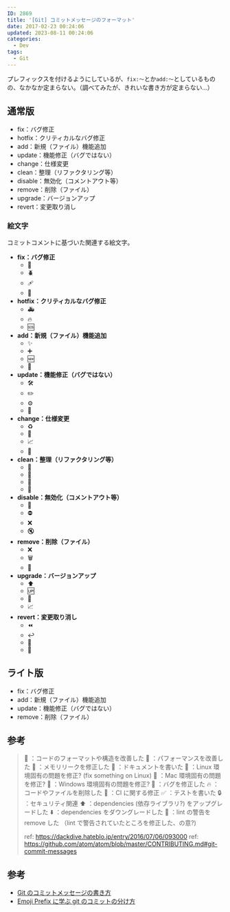 ```yaml
---
ID: 2869
title: '[Git] コミットメッセージのフォーマット'
date: 2017-02-23 00:24:06
updated: 2023-08-11 00:24:06
categories:
  - Dev
tags:
  - Git
---
```


プレフィックスを付けるようにしているが、`fix:〜`とか`add:〜`としているものの、なかなか定まらない。（調べてみたが、きれいな書き方が定まらない…）

<!--more-->

## 通常版

- fix：バグ修正
- hotfix：クリティカルなバグ修正
- add：新規（ファイル）機能追加
- update：機能修正（バグではない）
- change：仕様変更
- clean：整理（リファクタリング等）
- disable：無効化（コメントアウト等）
- remove：削除（ファイル）
- upgrade：バージョンアップ
- revert：変更取り消し

### 絵文字

コミットコメントに基づいた関連する絵文字。

- **fix：バグ修正**
  - 🐛
  - 🪲
  - 🩹
  - 🔧
- **hotfix：クリティカルなバグ修正**
  - 🚑
  - 🔥
  - 🆘
- **add：新規（ファイル）機能追加**
  - ✨
  - ➕
  - 🆕
  - 📝
- **update：機能修正（バグではない）**
  - 🛠️
  - ✏️
  - ⚙️
  - 🔄
- **change：仕様変更**
  - ♻️
  - 🔄
  - 📈
  - 📐
- **clean：整理（リファクタリング等）**
  - 🧼
  - 🧽
  - 🧹
  - 💅
- **disable：無効化（コメントアウト等）**
  - 🚫
  - ⛔
  - ❌
  - 🔇
- **remove：削除（ファイル）**
  - ❌
  - 🗑️
  - 🧻
- **upgrade：バージョンアップ**
  - ⬆️
  - 🆙
  - 🚀
  - 📈
- **revert：変更取り消し**
  - ⏪
  - ↩️
  - 🔄
  - 🚫

## ライト版

- fix：バグ修正
- add：新規（ファイル）機能追加
- update：機能修正（バグではない）
- remove：削除（ファイル）

## 参考

> 🎨 ：コードのフォーマットや構造を改善した
> 🐎 ：パフォーマンスを改善した
> 🚱 ：メモリリークを修正した
> 📝 ：ドキュメントを書いた
> 🐧 ：Linux 環境固有の問題を修正? (fix something on Linux)
> 🍎 ：Mac 環境固有の問題を修正?
> 🏁 ：Windows 環境固有の問題を修正?
> 🐛 ：バグを修正した
> 🔥 ：コードやファイルを削除した
> 💚 ：CI に関する修正
> ✅ ：テストを書いた
> 🔒 ：セキュリティ関連
> ⬆️ ：dependencies (依存ライブラリ?) をアップグレードした
> ⬇️ ：dependencies をダウングレードした
> 👕 ：lint の警告を remove した （lint で警告されていたところを修正した、の意?)
>
> ref: https://dackdive.hateblo.jp/entry/2016/07/06/093000
> ref: https://github.com/atom/atom/blob/master/CONTRIBUTING.md#git-commit-messages

## 参考

- [Git のコミットメッセージの書き方](https://qiita.com/itosho/items/9565c6ad2ffc24c09364)
- [Emoji Prefix に学ぶ git のコミットの分け方](http://dackdive.hateblo.jp/entry/2016/07/06/093000)
